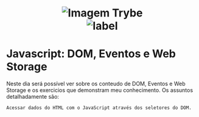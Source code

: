 <h1 align="center">
    <img alt="Imagem Trybe" src="https://media.licdn.com/dms/image/C4D16AQGBxtWPbZcNRg/profile-displaybackgroundimage-shrink_200_800/0/1644644094481?e=2147483647&v=beta&t=WXCuv3v7rjkMJKCqnhKdMt7gI9zzkOs9do7oirDm_M4"/><br>
    <img alt= "label" src="https://img.shields.io/badge/Developed%20by-Sara%20Maria-lightgrey">
</h1>

# Javascript: DOM, Eventos e Web Storage

Neste dia será possível ver sobre os conteudo de DOM, Eventos e Web Storage e os exercicios que demonstram meu conhecimento. Os assuntos detalhadamente são:
```
Acessar dados do HTML com o JavaScript através dos seletores do DOM.
```